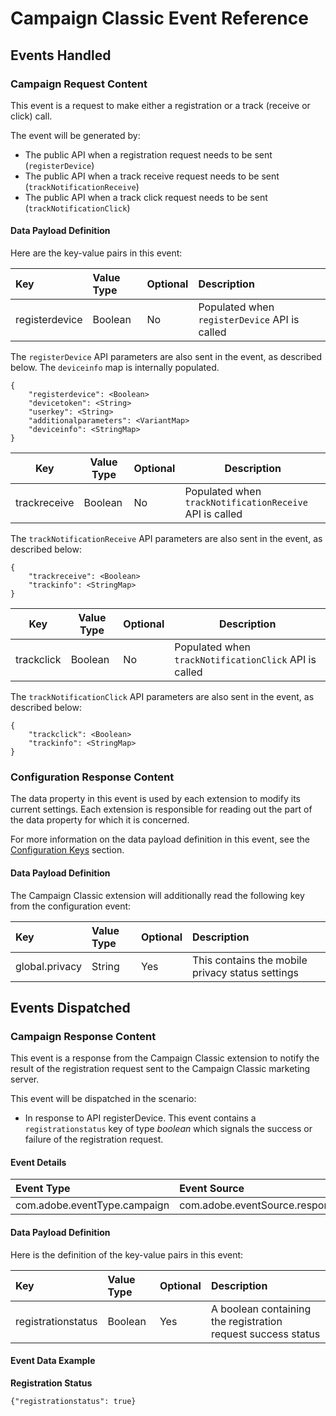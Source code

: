 # Campaign Classic Event Reference

## Events Handled

### Campaign Request Content <a id="campaignclassic-content-request"></a>

This event is a request to make either a registration or a track (receive or click) call.

The event will be generated by:

- The public API when a registration request needs to be sent \(`registerDevice`\)
- The public API when a track receive request needs to be sent \(`trackNotificationReceive`\)
- The public API when a track click request needs to be sent \(`trackNotificationClick`\)

#### Data Payload Definition

Here are the key-value pairs in this event:

| **Key**        | **Value Type** | **Optional** | **Description**                               |
| :------------- | :------------- | :----------- | :-------------------------------------------- |
| registerdevice | Boolean        | No           | Populated when `registerDevice` API is called |

The `registerDevice` API parameters are also sent in the event, as described below. The `deviceinfo` map is internally populated.

```text
{
    "registerdevice": <Boolean>
    "devicetoken": <String>
    "userkey": <String>
    "additionalparameters": <VariantMap>
    "deviceinfo": <StringMap>
}
```

| Key          | Value Type | Optional | Description                                             |
| ------------ | ---------- | -------- | ------------------------------------------------------- |
| trackreceive | Boolean    | No       | Populated when `trackNotificationReceive` API is called |

The `trackNotificationReceive` API parameters are also sent in the event, as described below:

```text
{
    "trackreceive": <Boolean>
    "trackinfo": <StringMap>
}
```

| Key        | Value Type | Optional | Description                                           |
| ---------- | ---------- | -------- | ----------------------------------------------------- |
| trackclick | Boolean    | No       | Populated when `trackNotificationClick` API is called |

The `trackNotificationClick` API parameters are also sent in the event, as described below:

```text
{
    "trackclick": <Boolean>
    "trackinfo": <StringMap>
}
```

### Configuration Response Content <a id="configuration-response-content"></a>

The data property in this event is used by each extension to modify its current settings. Each extension is responsible for reading out the part of the data property for which it is concerned.

For more information on the data payload definition in this event, see the [Configuration Keys](./README.md/#configuration-keys) section.

#### Data Payload Definition <a id="data-payload-definition-2"></a>

The Campaign Classic extension will additionally read the following key from the configuration event:

| **Key** | **Value Type** | **Optional** | **Description** |
| :--- | :--- | :--- | :--- |
| global.privacy | String | Yes | This contains the mobile privacy status settings |

## Events Dispatched

### Campaign Response Content

This event is a response from the Campaign Classic extension to notify the result of the registration request sent to the Campaign Classic marketing server.

This event will be dispatched in the scenario:

* In response to API registerDevice. This event contains a `registrationstatus` key of type *boolean* which signals the success or failure of the registration request.

#### Event Details

| **Event Type** | **Event Source** | **Paired** |
| :--- | :--- | :--- |
| com.adobe.eventType.campaign | com.adobe.eventSource.responseContent | Yes |

#### Data Payload Definition

Here is the definition of the key-value pairs in this event:

| **Key** | **Value Type** | **Optional** | **Description** |
| :--- | :--- | :--- | :--- |
| registrationstatus | Boolean | Yes | A boolean containing the registration request success status |

#### Event Data Example

**Registration Status**

```text
{"registrationstatus": true}
```
